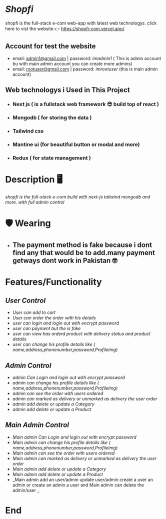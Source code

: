 # _Shopfi_

shopfi is the full-stack e-com web-app with latest web technologys. click here to vist the website 👉 https://shopfi-com.vercel.app/

## Account for test the website
* email: admin1@gmail.com | password: _imadmin1_ ( This is admin account bu with main admin account you can create more admins)
* email: rootuser@gmail.com | password: _imrootuser_ (this is main admin account)


## Web technologys i Used in This Project

* ### Next js  ( is a fullstack web framework 😎 build top of react )
* ### Mongodb ( for storing the data )
* ### Tailwind css
* ### Mantine ui (for beautiful button or modal and more)
* ### Redux ( for state management )

# Description 🖥

_shopfi is the full-stack e-com build with next-js tailwind mongodb and more. with full admin control_

# 🛡 Wearing
* ## The payment method is fake because i dont find any that would be to add.many payment getways dont work in Pakistan 🤓 

# Features/Functionality

## _User Control_
* _User can add to cart_
* _User can order the order with his details_
* _user can login and login out with encrypt password_
* _user can payment but the is fake_
* _user can view has orderd product with delivery status and product details_
* _user can change his profile details like ( name,address,phonenumber,password,ProfileImg)_

## _Admin Control_
* _admin Can Login and login out with encrypt password_
* _admin can change his profile details like ( name,address,phonenumber,password,ProfileImg)_
* _admin can see the order with users ordered_
* _admin can marked as delivery or unmarked as delivery the user order_
* _admin add delete or update a Category_
* _admin add delete or update a Product_

## _Main Admin Control_
* _Main admin Can Login and login out with encrypt password_
* _Main admin can change his profile details like ( name,address,phonenumber,password,ProfileImg)_
* _Main admin can see the order with users ordered_
* _Main admin can marked as delivery or unmarked as delivery the user order_
* _Main admin add delete or update a Category_
* _Main admin add delete or update a Product_
* _Main admin add an user/admin update user/admin create a user an admin or create an admin a user and Main admin can delete the admin/user _

# End 
